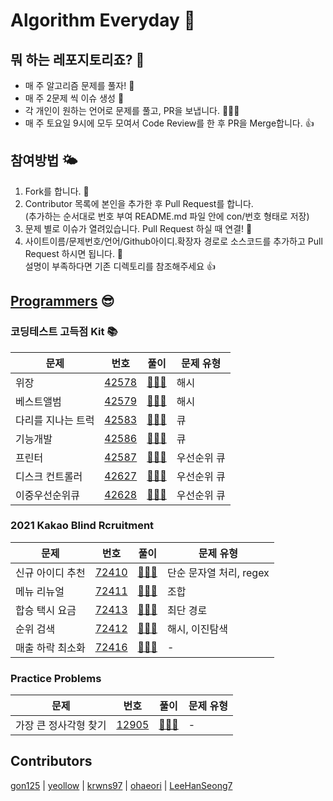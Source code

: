 # Algorithm Everyday 🥳
## 뭐 하는 레포지토리죠? 🤔
 - 매 주 알고리즘 문제를 풀자! 📒
 - 매 주 2문제 씩 이슈 생성 🔖
 - 각 개인이 원하는 언어로 문제를 풀고, PR을 보냅니다. 🧑🏼‍💻
 - 매 주 토요일 9시에 모두 모여서 Code Review를 한 후 PR을 Merge합니다. 👍
## 참여방법 🌤
1. Fork를 합니다. 🍴
2. Contributor 목록에 본인을 추가한 후 Pull Request를 합니다. <br> (추가하는 순서대로 번호 부여 README.md 파일 안에 con/번호 형태로 저장)
3. 문제 별로 이슈가 열려있습니다. Pull Request 하실 때 연결! 👻
3. 사이트이름/문제번호/언어/Github아이디.확장자 경로로 소스코드를 추가하고 Pull Request 하시면 됩니다. 🐥 <br> 설명이 부족하다면 기존 디렉토리를 참조해주세요 👍

## [Programmers](https://programmers.co.kr) 😎
### 코딩테스트 고득점 Kit 📚
| 문제 | 번호 | 풀이 | 문제 유형 |
| --- | --- | --- | ----- |
| 위장 | [42578][p/42578] | [🧑🏻‍💻][p/42578/solution] | 해시 |
| 베스트앨범 | [42579][p/42579] | [🧑🏻‍💻][p/42579/solution] | 해시 |
| 다리를 지나는 트럭 | [42583][p/42583] | [🧑🏻‍💻][p/42583/solution] | 큐 |
| 기능개발 | [42586][p/42586] | [🧑🏻‍💻][p/42586/solution] | 큐 |
| 프린터 | [42587][p/42587] | [🧑🏻‍💻][p/42587/solution] | 우선순위 큐 |
| 디스크 컨트롤러 | [42627][p/42627] | [🧑🏻‍💻][p/42627/solution] | 우선순위 큐 |
| 이중우선순위큐 | [42628][p/42628] | [🧑🏻‍💻][p/42628/solution] | 우선순위 큐 |

[p/42628]: https://programmers.co.kr/learn/courses/30/lessons/42628
[p/42628/solution]: /programmers/42628

[p/42627]: https://programmers.co.kr/learn/courses/30/lessons/42627
[p/42627/solution]: /programmers/42627

[p/42587]: https://programmers.co.kr/learn/courses/30/lessons/42587
[p/42587/solution]: /programmers/42587

[p/42586]: https://programmers.co.kr/learn/courses/30/lessons/42586
[p/42586/solution]: /programmers/42586

[p/42583]: https://programmers.co.kr/learn/courses/30/lessons/42583
[p/42583/solution]: /programmers/42583

[p/42578]: https://programmers.co.kr/learn/courses/30/lessons/42578
[p/42578/solution]: /programmers/42578

[p/42579]: https://programmers.co.kr/learn/courses/30/lessons/42579
[p/42579/solution]: /programmers/42579

### 2021 Kakao Blind Rcruitment 
| 문제 | 번호 | 풀이 | 문제 유형 |
| --- | --- | --- | ----- |
| 신규 아이디 추천 | [72410][p/72410] | [🧑🏻‍💻][p/72410/solution] | 단순 문자열 처리, regex |
| 메뉴 리뉴얼 | [72411][p/72411] | [🧑🏻‍💻][p/72411/solution] | 조합 |
| 합승 택시 요금 | [72413][p/72413] | [🧑🏻‍💻][p/72413/solution] | 최단 경로 |
| 순위 검색 | [72412][p/72412] | [🧑🏻‍💻][p/72412/solution] | 해시, 이진탐색 |
| 매출 하락 최소화 | [72416][p/72416] | [🧑🏻‍💻][p/72416/solution] | - |

[p/72416]: https://programmers.co.kr/learn/courses/30/lessons/72416
[p/72416/solution]: /programmers/72416

[p/72412]: https://programmers.co.kr/learn/courses/30/lessons/72412
[p/72412/solution]: /programmers/72412

[p/72413]: https://programmers.co.kr/learn/courses/30/lessons/72413
[p/72413/solution]: /programmers/72413

[p/72411]: https://programmers.co.kr/learn/courses/30/lessons/72411
[p/72411/solution]: /programmers/72411

[p/72410]: https://programmers.co.kr/learn/courses/30/lessons/72410
[p/72410/solution]: /programmers/72410

### Practice Problems
| 문제 | 번호 |  풀이  | 문제 유형 |
| --- | --- | ----- | ----- |
| 가장 큰 정사각형 찾기 | [12905][p/12905] | [🧑🏻‍💻][p/12905/solution] | - |

[p/12905]: https://programmers.co.kr/learn/courses/30/lessons/12905
[p/12905/solution]: /programmers/12905

## Contributors
[gon125][con/1] | [yeollow][con/2] | [krwns97][con/3] | [ohaeori][con/4] | [LeeHanSeong7][con/5]

[comment]: <> (예시: con/본인 원하는 번호: 깃허브 링크)
[con/1]: https://github.com/gon125
[con/2]: https://github.com/yeollow
[con/3]: https://github.com/krwns97
[con/4]: https://github.com/ohaeori
[con/5]: https://github.com/LeeHanSeong7
